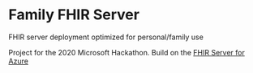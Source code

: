 # Family FHIR Server
FHIR server deployment optimized for personal/family use

Project for the 2020 Microsoft Hackathon. Build on the [FHIR Server for Azure](https://github.com/microsoft/fhir-server)
